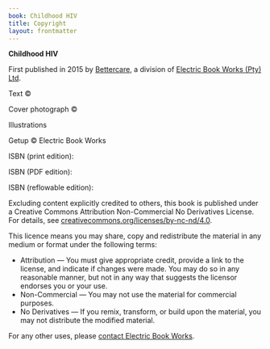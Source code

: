 ```yaml
---
book: Childhood HIV
title: Copyright
layout: frontmatter
---
```


**Childhood HIV**

First published in 2015 by [Bettercare](http://bettercare.co.za), a division of [Electric Book Works (Pty) Ltd](http://www.electricbookworks.com). 

Text © 

Cover photograph © 

Illustrations 

Getup © Electric Book Works

ISBN (print edition): 

ISBN (PDF edition): 

ISBN (reflowable edition): 

Excluding content explicitly credited to others, this book is published under a Creative Commons Attribution Non-Commercial No Derivatives License. For details, see [creativecommons.org/licenses/by-nc-nd/4.0](http://creativecommons.org/licenses/by-nc-nd/4.0/).

This licence means you may share, copy and redistribute the material in any medium or format under the following terms:

* Attribution — You must give appropriate credit, provide a link to the license, and indicate if changes were made. You may do so in any reasonable manner, but not in any way that suggests the licensor endorses you or your use.
* Non-Commercial — You may not use the material for commercial purposes.
* No Derivatives — If you remix, transform, or build upon the material, you may not distribute the modified material.

For any other uses, please <a href="http://electricbookworks.com/contact">contact Electric Book Works</a>.
